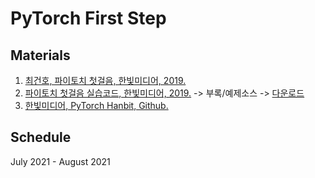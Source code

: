 # PyTorch First Step

## Materials
1. [최건호, 파이토치 첫걸음, 한빛미디어, 2019.](https://www.hanbit.co.kr/store/books/look.php?p_code=B7818450418)
2. [파이토치 첫걸음 실습코드, 한빛미디어, 2019.](https://www.hanbit.co.kr/store/books/look.php?p_code=B7818450418) -> 부록/예제소스 -> [다운로드](https://www.hanbit.co.kr/lib/examFileDown.php?hed_idx=4078)
3. [한빛미디어, PyTorch Hanbit, Github.](https://github.com/hanbitmedia/PyTorch-Hanbit)

## Schedule
July 2021 - August 2021
